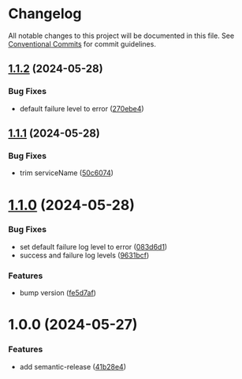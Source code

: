 # Changelog

All notable changes to this project will be documented in this file. See
[Conventional Commits](https://conventionalcommits.org) for commit guidelines.

## [1.1.2](https://github.com/mdasberg/n8n-nodes-datadog/compare/v1.1.1...v1.1.2) (2024-05-28)


### Bug Fixes

* default failure level to error ([270ebe4](https://github.com/mdasberg/n8n-nodes-datadog/commit/270ebe42f5534d4db0ef43f2c8fe9c25c1911c9e))

## [1.1.1](https://github.com/mdasberg/n8n-nodes-datadog/compare/v1.1.0...v1.1.1) (2024-05-28)


### Bug Fixes

* trim serviceName ([50c6074](https://github.com/mdasberg/n8n-nodes-datadog/commit/50c60742c6e72ef5d60f35507e4c2747676c5d4f))

# [1.1.0](https://github.com/mdasberg/n8n-nodes-datadog/compare/v1.0.0...v1.1.0) (2024-05-28)


### Bug Fixes

* set default failure log level to error ([083d6d1](https://github.com/mdasberg/n8n-nodes-datadog/commit/083d6d11e11c396c069f7381d9383a5524441765))
* success and failure log levels ([9631bcf](https://github.com/mdasberg/n8n-nodes-datadog/commit/9631bcf0dd24944cf0278fb859ee48106db238c1))


### Features

* bump version ([fe5d7af](https://github.com/mdasberg/n8n-nodes-datadog/commit/fe5d7afa4f932cc9820139f4e0bea7affc404c98))

# 1.0.0 (2024-05-27)


### Features

* add semantic-release ([41b28e4](https://github.com/mdasberg/n8n-nodes-datadog/commit/41b28e4a1a6f50d9456a293c50b6982ec4d136d8))
